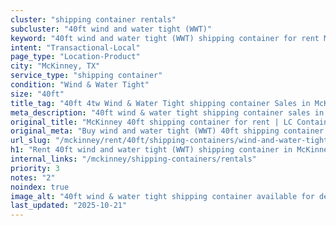 ```yaml
---
cluster: "shipping container rentals"
subcluster: "40ft wind and water tight (WWT)"
keyword: "40ft wind and water tight (WWT) shipping container for rent McKinney, TX"
intent: "Transactional-Local"
page_type: "Location-Product"
city: "McKinney, TX"
service_type: "shipping container"
condition: "Wind & Water Tight"
size: "40ft"
title_tag: "40ft 4tw Wind & Water Tight shipping container Sales in McKinney | LC Container"
meta_description: "40ft wind & water tight shipping container sales in McKinney. Fast delivery, competitive pricing. Serving shipping containers area. Quote ID: MRK. Call (214) 524-4168 for your free quote today."
original_title: "McKinney 40ft shipping container for rent | LC Container"
original_meta: "Buy wind and water tight (WWT) 40ft shipping container rent with local delivery in McKinney, TX. LC Container — local Since 2003. Request a fast quote today."
url_slug: "/mckinney/rent/40ft/shipping-containers/wind-and-water-tight-wwt"
h1: "Rent 40ft wind and water tight (WWT) shipping container in McKinney"
internal_links: "/mckinney/shipping-containers/rentals"
priority: 3
notes: "2"
noindex: true
image_alt: "40ft wind & water tight shipping container available for delivery in McKinney"
last_updated: "2025-10-21"
---
```


<!-- TODO: Add unique city/inventory copy, images, and internal links here. -->
